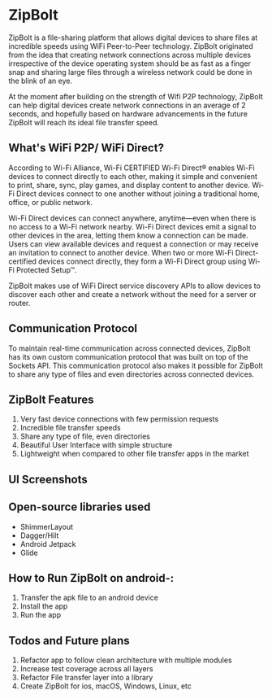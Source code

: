 # ZipBolt
ZipBolt is a file-sharing platform that allows digital devices to share files at incredible speeds using WiFi Peer-to-Peer technology. ZipBolt originated from the idea that creating network connections across multiple devices irrespective of the device operating system should be as fast as a finger snap and sharing large files through a wireless network could be done in the blink of an eye. 

At the moment after building on the strength of Wifi P2P technology, ZipBolt can help digital devices create network connections in an average of 2 seconds, and hopefully based on hardware advancements in the future ZipBolt will reach its ideal file transfer speed. 

## What's WiFi P2P/ WiFi Direct?
According to Wi-Fi Alliance, Wi-Fi CERTIFIED Wi-Fi Direct® enables Wi-Fi devices to connect directly to each other, making it simple and convenient to print, share, sync, play games, and display content to another device. Wi-Fi Direct devices connect to one another without joining a traditional home, office, or public network.

Wi-Fi Direct devices can connect anywhere, anytime—even when there is no access to a Wi-Fi network nearby. Wi-Fi Direct devices emit a signal to other devices in the area, letting them know a connection can be made. Users can view available devices and request a connection or may receive an invitation to connect to another device. When two or more Wi-Fi Direct-certified devices connect directly, they form a Wi-Fi Direct group using Wi-Fi Protected Setup™.

ZipBolt makes use of WiFi Direct service discovery APIs to allow devices to discover each other and create a network without the need for a server or router.

## Communication Protocol 
To maintain real-time communication across connected devices, ZipBolt has its own custom communication protocol that was built on top of the Sockets API. This communication protocol also makes it possible for ZipBolt to share any type of files and even directories across connected devices. 

## ZipBolt Features 
1. Very fast device connections with few permission requests 
2. Incredible file transfer speeds 
3. Share any type of file, even directories 
4. Beautiful User Interface with simple structure
5. Lightweight when compared to other file transfer apps in the market 

## UI Screenshots 

## Open-source libraries used 
 - ShimmerLayout 
 - Dagger/Hilt 
 - Android Jetpack 
 - Glide  

## How to Run ZipBolt on android-: 
1. Transfer the apk file to an android device 
2. Install the app 
3. Run the app 

## Todos and Future plans 
1. Refactor app to follow clean architecture with multiple modules 
2. Increase test coverage across all layers 
3. Refactor File transfer layer into a library 
4. Create ZipBolt for ios, macOS, Windows, Linux, etc 

